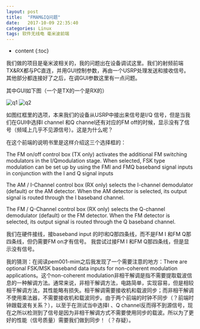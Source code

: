 ```yaml
---
layout: post
title:  "FMAM&IQ问题"
date:   2017-10-09 22:35:40
categories: Linux
tags: 软件无线电 毫米波前端
---
```


* content
{:toc}


我们做的项目是毫米波相关的，我的问题出在设备调试这里。我们的射频前端TX&RX都与PC直连，并用GUI控制参数，再由一个USRP处理发送和接收信号。
其他部分都连接好了之后，在调GUI参数这里有一点问题。

其中GUI如下图（一个是TX的一个是RX的）


![q1]()
![q2]()



  
如图红框里的选项，本来我们的设备从USRP中接出来信号是I/Q 信号，但是当我们在GUI中选择I channel 和Q channel还有对应的FM off的时候，显示没有了信号（频域上几乎不见源信号）。这是为什么呢？

在这个前端的说明书里是这样介绍这三个选择框的：

The FM on/off control box (TX only) activates the additional FM switching modulators in the I/Qmodulation stage. When selected, FSK type modulation can be set up by using the FMI and FMQ baseband signal inputs in conjunction with the I and Q signal inputs


The AM / I-Channel control box (RX only) selects the I-channel demodulator (default) or the AM detector. When the AM detector is selected, its output signal is routed through the I baseband channel.


The FM / Q-Channel control box (RX only) selects the Q-channel demodulator (default) or the FM detector. When the FM detector is selected, its output signal is routed through the Q baseband channel.

我们在硬件接线，接baseband input 的时I和Q那四条线，而不是FM I 和FM Q那四条线，但仍需要FM on才有信号。
我尝试过接FM I 和FM Q那四条线，但是显示没有信号。


我的猜测：在阅读pem001-mim之后我发现了一个需要注意的地方：There are optional FSK/MSK baseband data inputs for non-coherent modulation applications。这个non-coherent modulation非相干解调是指不需要提取载波信息的一种解调方法。通常来说，非相干解调方法，电路简单，实现容易，但是相较相干解调方法，其性能略有损失。相干解调需要接收机和载波同步；而非相干解调不使用乘法器，不需要接收机和载波同步。由于两个前端的时钟不同步（？前端时钟跟载波有关系？），以至于在测试当中选择I 、Q channel反而得不到源信号，现在之所以检测到了信号是因为非相干解调方式不需要使用同步的载波。所以为了更好的性能（信号质量）需要我们做到同步！（？存疑）。
